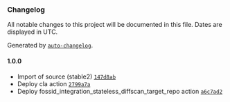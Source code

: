 ### Changelog

All notable changes to this project will be documented in this file. Dates are displayed in UTC.

Generated by [`auto-changelog`](https://github.com/CookPete/auto-changelog).

#### 1.0.0

- Import of source (stable2) [`147d8ab`](https://github.com/rdkcentral/secure-upnp/commit/147d8abfbea1589610b544c3d2a7d3584267ed7c)
- Deploy cla action [`2799a7a`](https://github.com/rdkcentral/secure-upnp/commit/2799a7aaf8630fd28fab404022387d911effa7d0)
- Deploy fossid_integration_stateless_diffscan_target_repo action [`a6c7ad2`](https://github.com/rdkcentral/secure-upnp/commit/a6c7ad2496624b69dc316f40ca36fd86a10c162c)
